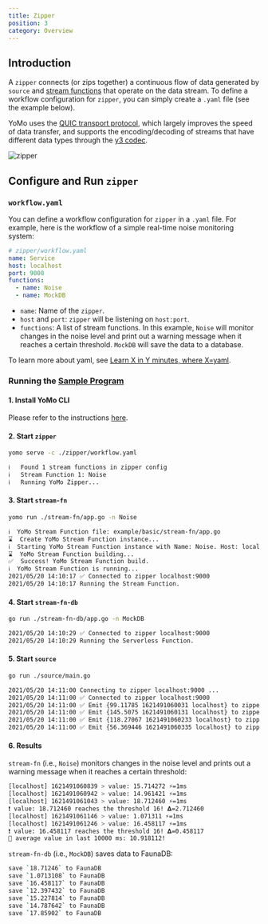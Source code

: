 ```yaml
---
title: Zipper
position: 3
category: Overview
---
```


## Introduction

A `zipper` connects (or zips together) a continuous flow of data generated by `source` and [stream functions](/stream-fn) that operate on the data stream.
To define a workflow configuration for `zipper`, you can simply create a `.yaml` file (see the example below).

YoMo uses the [QUIC transport protocol](https://en.wikipedia.org/wiki/QUIC),
which largely improves the speed of data transfer,
and supports the encoding/decoding of streams that have different data types through the [y3 codec](https://github.com/yomorun/y3-codec-golang).

![zipper](/zipper/zipper.png)

## Configure and Run `zipper`

### `workflow.yaml`

You can define a workflow configuration for `zipper` in a `.yaml` file.
For example, here is the workflow of a simple real-time noise monitoring system:

```yaml
# zipper/workflow.yaml
name: Service
host: localhost
port: 9000
functions:
  - name: Noise
  - name: MockDB
```

- `name`: Name of the `zipper`.
- `host` and `port`: `zipper` will be listening on `host:port`.
- `functions`: A list of stream functions. In this example, `Noise` will monitor changes in the noise level and print out a warning message when it reaches a certain threshold. `MockDB` will save the data to a database.

To learn more about yaml, see [Learn X in Y minutes, where X=yaml](https://learnxinyminutes.com/docs/yaml/).

### Running the [Sample Program](https://github.com/yomorun/yomo/tree/next/example/basic)

#### 1. Install YoMo CLI

Please refer to the instructions [here](/).

#### 2. Start `zipper`

```bash
yomo serve -c ./zipper/workflow.yaml

ℹ️   Found 1 stream functions in zipper config
ℹ️   Stream Function 1: Noise
ℹ️   Running YoMo Zipper...
```

#### 3. Start `stream-fn`

```bash
yomo run ./stream-fn/app.go -n Noise

ℹ️  YoMo Stream Function file: example/basic/stream-fn/app.go
⌛  Create YoMo Stream Function instance...
ℹ️  Starting YoMo Stream Function instance with Name: Noise. Host: localhost. Port: 9000.
⌛  YoMo Stream Function building...
✅  Success! YoMo Stream Function build.
ℹ️  YoMo Stream Function is running...
2021/05/20 14:10:17 ✅ Connected to zipper localhost:9000
2021/05/20 14:10:17 Running the Stream Function.
```

#### 4. Start `stream-fn-db`

```bash
go run ./stream-fn-db/app.go -n MockDB

2021/05/20 14:10:29 ✅ Connected to zipper localhost:9000
2021/05/20 14:10:29 Running the Serverless Function.
```

#### 5. Start `source`

```bash
go run ./source/main.go

2021/05/20 14:11:00 Connecting to zipper localhost:9000 ...
2021/05/20 14:11:00 ✅ Connected to zipper localhost:9000
2021/05/20 14:11:00 ✅ Emit {99.11785 1621491060031 localhost} to zipper
2021/05/20 14:11:00 ✅ Emit {145.5075 1621491060131 localhost} to zipper
2021/05/20 14:11:00 ✅ Emit {118.27067 1621491060233 localhost} to zipper
2021/05/20 14:11:00 ✅ Emit {56.369446 1621491060335 localhost} to zipper
```

#### 6. Results

`stream-fn` (i.e., `Noise`) monitors changes in the noise level and prints out a warning message when it reaches a certain threshold:

```bash
[localhost] 1621491060839 > value: 15.714272 ⚡️=1ms
[localhost] 1621491060942 > value: 14.961421 ⚡️=1ms
[localhost] 1621491061043 > value: 18.712460 ⚡️=1ms
❗ value: 18.712460 reaches the threshold 16! 𝚫=2.712460
[localhost] 1621491061146 > value: 1.071311 ⚡️=1ms
[localhost] 1621491061246 > value: 16.458117 ⚡️=1ms
❗ value: 16.458117 reaches the threshold 16! 𝚫=0.458117
🧩 average value in last 10000 ms: 10.918112!
```

`stream-fn-db` (i.e., `MockDB`) saves data to FaunaDB:

```bash
save `18.71246` to FaunaDB
save `1.0713108` to FaunaDB
save `16.458117` to FaunaDB
save `12.397432` to FaunaDB
save `15.227814` to FaunaDB
save `14.787642` to FaunaDB
save `17.85902` to FaunaDB
```
